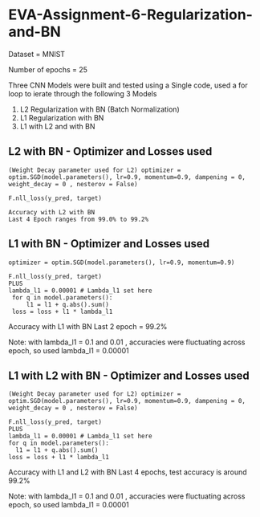 # EVA-Assignment-6-Regularization-and-BN

Dataset = MNIST

Number of epochs = 25

Three CNN Models were built and tested using a Single code, used a for loop to ierate through the following 3 Models
1) L2 Regularization with BN (Batch Normalization)
2) L1 Regularization with BN 
3) L1 with L2 and with BN

L2 with BN - Optimizer and Losses used
--------------------------------------
    (Weight Decay parameter used for L2) optimizer = optim.SGD(model.parameters(), lr=0.9, momentum=0.9, dampening = 0, weight_decay = 0 , nesterov = False)

    F.nll_loss(y_pred, target)

    Accuracy with L2 with BN
    Last 4 Epoch ranges from 99.0% to 99.2%

L1 with BN - Optimizer and Losses used
---------------------------------------
    optimizer = optim.SGD(model.parameters(), lr=0.9, momentum=0.9)

    F.nll_loss(y_pred, target)
    PLUS
    lambda_l1 = 0.00001 # Lambda_l1 set here
     for q in model.parameters():
         l1 = l1 + q.abs().sum()
     loss = loss + l1 * lambda_l1
     
Accuracy with L1 with BN
    Last 2 epoch = 99.2%

Note: with lambda_l1 = 0.1 and 0.01 , accuracies were fluctuating across epoch, so used lambda_l1 = 0.00001

L1 with L2 with BN - Optimizer and Losses used
-----------------------------------------------
    (Weight Decay parameter used for L2) optimizer = optim.SGD(model.parameters(), lr=0.9, momentum=0.9, dampening = 0, weight_decay = 0 , nesterov = False)    
    
    F.nll_loss(y_pred, target)
    PLUS
    lambda_l1 = 0.00001 # Lambda_l1 set here
    for q in model.parameters():
      l1 = l1 + q.abs().sum()
    loss = loss + l1 * lambda_l1
    
Accuracy with L1 and L2 with BN
    Last 4 epochs, test accuracy is around 99.2%
    
Note: with lambda_l1 = 0.1 and 0.01 , accuracies were fluctuating across epoch, so used lambda_l1 = 0.00001
